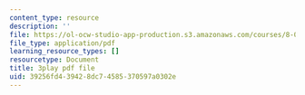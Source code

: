 ```yaml
---
content_type: resource
description: ''
file: https://ol-ocw-studio-app-production.s3.amazonaws.com/courses/8-01sc-classical-mechanics-fall-2016/39256fd439428dc74585370597a0302e_RBaBEjzMr4E.pdf
file_type: application/pdf
learning_resource_types: []
resourcetype: Document
title: 3play pdf file
uid: 39256fd4-3942-8dc7-4585-370597a0302e
---
```

